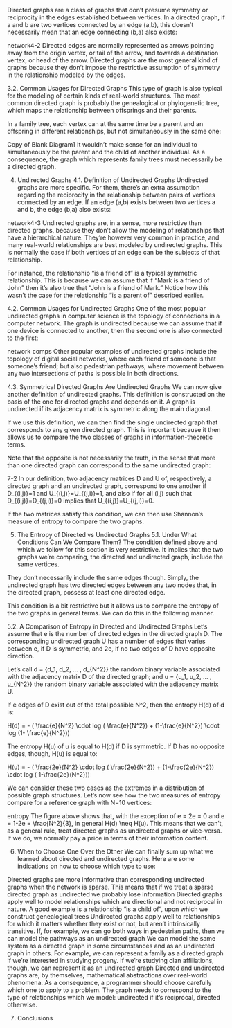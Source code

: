 Directed graphs are a class of graphs that don’t presume symmetry or reciprocity in the edges established between vertices. In a directed graph, if a and b are two vertices connected by an edge (a,b), this doesn’t necessarily mean that an edge connecting (b,a) also exists:

network4-2
Directed edges are normally represented as arrows pointing away from the origin vertex, or tail of the arrow, and towards a destination vertex, or head of the arrow. Directed graphs are the most general kind of graphs because they don’t impose the restrictive assumption of symmetry in the relationship modeled by the edges.

3.2. Common Usages for Directed Graphs
This type of graph is also typical for the modeling of certain kinds of real-world structures. The most common directed graph is probably the genealogical or phylogenetic tree, which maps the relationship between offsprings and their parents.

In a family tree, each vertex can at the same time be a parent and an offspring in different relationships, but not simultaneously in the same one:

Copy of Blank Diagram1
It wouldn’t make sense for an individual to simultaneously be the parent and the child of another individual. As a consequence, the graph which represents family trees must necessarily be a directed graph.

4. Undirected Graphs
4.1. Definition of Undirected Graphs
Undirected graphs are more specific. For them, there’s an extra assumption regarding the reciprocity in the relationship between pairs of vertices connected by an edge. If an edge (a,b) exists between two vertices a and b, the edge (b,a) also exists:

network4-3
Undirected graphs are, in a sense, more restrictive than directed graphs, because they don’t allow the modeling of relationships that have a hierarchical nature. They’re however very common in practice, and many real-world relationships are best modeled by undirected graphs. This is normally the case if both vertices of an edge can be the subjects of that relationship.

For instance, the relationship “is a friend of” is a typical symmetric relationship. This is because we can assume that if “Mark is a friend of John” then it’s also true that “John is a friend of Mark.” Notice how this wasn’t the case for the relationship “is a parent of” described earlier.

4.2. Common Usages for Undirected Graphs
One of the most popular undirected graphs in computer science is the topology of connections in a computer network. The graph is undirected because we can assume that if one device is connected to another, then the second one is also connected to the first:

network comps
Other popular examples of undirected graphs include the topology of digital social networks, where each friend of someone is that someone’s friend; but also pedestrian pathways, where movement between any two intersections of paths is possible in both directions.

4.3. Symmetrical Directed Graphs Are Undirected Graphs
We can now give another definition of undirected graphs. This definition is constructed on the basis of the one for directed graphs and depends on it. A graph is undirected if its adjacency matrix is symmetric along the main diagonal.

If we use this definition, we can then find the single undirected graph that corresponds to any given directed graph. This is important because it then allows us to compare the two classes of graphs in information-theoretic terms.

Note that the opposite is not necessarily the truth, in the sense that more than one directed graph can correspond to the same undirected graph:

7-2
In our definition, two adjacency matrices D and U of, respectively, a directed graph and an undirected graph, correspond to one another if D_{(i,j)}=1 and U_{(i,j)}=U_{(j,i)}=1, and also if for all (i,j) such that D_{(i,j)}=D_{(j,i)}=0 implies that U_{(i,j)}=U_{(j,i)}=0.

If the two matrices satisfy this condition, we can then use Shannon’s measure of entropy to compare the two graphs.

5. The Entropy of Directed vs Undirected Graphs
5.1. Under What Conditions Can We Compare Them?
The condition defined above and which we follow for this section is very restrictive. It implies that the two graphs we’re comparing, the directed and undirected graph, include the same vertices.

They don’t necessarily include the same edges though. Simply, the undirected graph has two directed edges between any two nodes that, in the directed graph, possess at least one directed edge.

This condition is a bit restrictive but it allows us to compare the entropy of the two graphs in general terms. We can do this in the following manner.

5.2. A Comparison of Entropy in Directed and Undirected Graphs
Let’s assume that e is the number of directed edges in the directed graph D. The corresponding undirected graph U has a number of edges that varies between e, if D is symmetric, and 2e, if no two edges of D have opposite direction.

Let’s call d = \{d_1, d_2, ... , d_{N^2}\} the random binary variable associated with the adjacency matrix D of the directed graph; and u = \{u_1, u_2, ... , u_{N^2}\} the random binary variable associated with the adjacency matrix U.

If e edges of D exist out of the total possible N^2, then the entropy H(d) of d is:

H(d) = - ( \frac{e}{N^2} \cdot log ( \frac{e}{N^2}) + (1-\frac{e}{N^2}) \cdot log (1- \frac{e}{N^2}))

The entropy H(u) of u is equal to H(d) if D is symmetric. If D has no opposite edges, though, H(u) is equal to:

H(u) = - ( \frac{2e}{N^2} \cdot log ( \frac{2e}{N^2}) + (1-\frac{2e}{N^2}) \cdot log ( 1-\frac{2e}{N^2}))

We can consider these two cases as the extremes in a distribution of possible graph structures. Let’s now see how the two measures of entropy compare for a reference graph with N=10 vertices:

entropy
The figure above shows that, with the exception of e = 2e = 0 and e = 1-2e = \frac{N^2}{3}, in general H(d) \neq H(u). This means that we can’t, as a general rule, treat directed graphs as undirected graphs or vice-versa. If we do, we normally pay a price in terms of their information content.

6. When to Choose One Over the Other
We can finally sum up what we learned about directed and undirected graphs. Here are some indications on how to choose which type to use:

Directed graphs are more informative than corresponding undirected graphs when the network is sparse. This means that if we treat a sparse directed graph as undirected we probably lose information
Directed graphs apply well to model relationships which are directional and not reciprocal in nature. A good example is a relationship “is a child of”, upon which we construct genealogical trees
Undirected graphs apply well to relationships for which it matters whether they exist or not, but aren’t intrinsically transitive. If, for example, we can go both ways in pedestrian paths, then we can model the pathways as an undirected graph
We can model the same system as a directed graph in some circumstances and as an undirected graph in others. For example, we can represent a family as a directed graph if we’re interested in studying progeny. If we’re studying clan affiliations, though, we can represent it as an undirected graph
Directed and undirected graphs are, by themselves, mathematical abstractions over real-world phenomena. As a consequence, a programmer should choose carefully which one to apply to a problem. The graph needs to correspond to the type of relationships which we model: undirected if it’s reciprocal, directed otherwise.

7. Conclusions